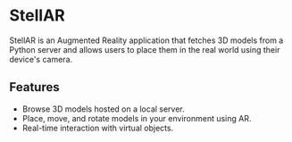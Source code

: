 # StellAR

StellAR is an Augmented Reality application that fetches 3D models from a Python server and allows users to place them in the real world using their device's camera.

## Features

*   Browse 3D models hosted on a local server.
*   Place, move, and rotate models in your environment using AR.
*   Real-time interaction with virtual objects.
